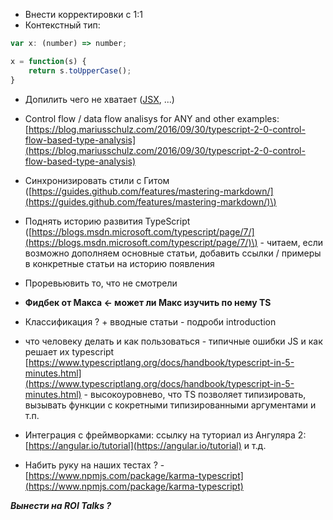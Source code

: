 * Внести корректировки с 1:1
* Контекстный тип:

```js
var x: (number) => number;

x = function(s) {
    return s.toUpperCase();
}
```

* Допилить чего не хватает \([JSX](https://facebook.github.io/jsx/), ...\)
* Control flow / data flow analisys for ANY and other examples: [https://blog.mariusschulz.com/2016/09/30/typescript-2-0-control-flow-based-type-analysis](https://blog.mariusschulz.com/2016/09/30/typescript-2-0-control-flow-based-type-analysis)

* Синхронизировать стили с Гитом \([https://guides.github.com/features/mastering-markdown/](https://guides.github.com/features/mastering-markdown/)\)

* Поднять историю развития TypeScript \([https://blogs.msdn.microsoft.com/typescript/page/7/](https://blogs.msdn.microsoft.com/typescript/page/7/)\) - читаем, если возможно дополняем основные статьи, добавить ссылки / примеры в конкретные статьи на историю появления

* Проревьювить то, что не смотрели

* **Фидбек от Макса &lt;- может ли Макс изучить по нему TS**

* Классификация ? + вводные статьи - подроби introduction

* что человеку делать и как пользоваться - типичные ошибки JS и как решает их typescript [https://www.typescriptlang.org/docs/handbook/typescript-in-5-minutes.html](https://www.typescriptlang.org/docs/handbook/typescript-in-5-minutes.html) - высокоуровнево, что TS позволяет типизировать, вызывать функции с кокретными типизированными аргументами и т.п.

* Интеграция с фреймворками: ссылку на туториал из Ангуляра 2: [https://angular.io/tutorial](https://angular.io/tutorial) и т.д.

* Набить руку на наших тестах ? - [https://www.npmjs.com/package/karma-typescript](https://www.npmjs.com/package/karma-typescript)

_**Вынести на ROI Talks ?**_

